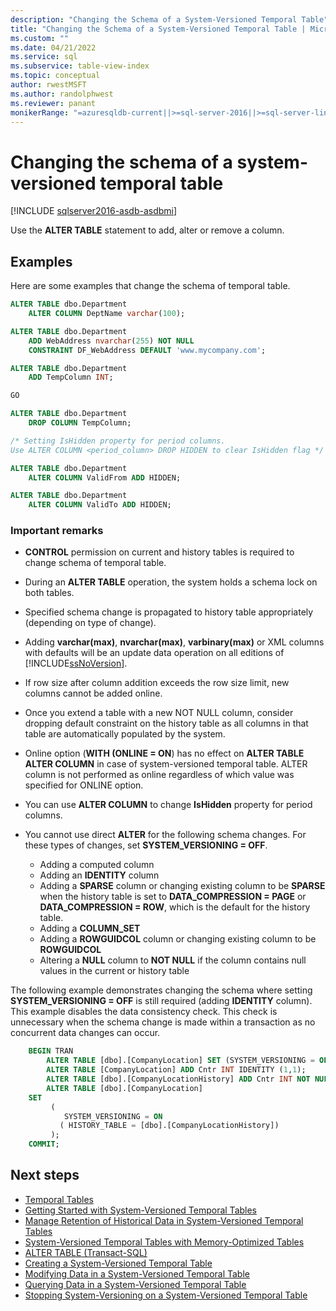 ```yaml
---
description: "Changing the Schema of a System-Versioned Temporal Table"
title: "Changing the Schema of a System-Versioned Temporal Table | Microsoft Docs"
ms.custom: ""
ms.date: 04/21/2022
ms.service: sql
ms.subservice: table-view-index
ms.topic: conceptual
author: rwestMSFT
ms.author: randolphwest
ms.reviewer: panant
monikerRange: "=azuresqldb-current||>=sql-server-2016||>=sql-server-linux-2017||=azuresqldb-mi-current"
---
```

# Changing the schema of a system-versioned temporal table

[!INCLUDE [sqlserver2016-asdb-asdbmi](../../includes/applies-to-version/sqlserver2016-asdb-asdbmi.md)]

Use the **ALTER TABLE** statement to add, alter or remove a column.

## Examples

Here are some examples that change the schema of temporal table.

```sql
ALTER TABLE dbo.Department
    ALTER COLUMN DeptName varchar(100);

ALTER TABLE dbo.Department
    ADD WebAddress nvarchar(255) NOT NULL
    CONSTRAINT DF_WebAddress DEFAULT 'www.mycompany.com';

ALTER TABLE dbo.Department
    ADD TempColumn INT;

GO

ALTER TABLE dbo.Department
    DROP COLUMN TempColumn;

/* Setting IsHidden property for period columns.
Use ALTER COLUMN <period_column> DROP HIDDEN to clear IsHidden flag */

ALTER TABLE dbo.Department
    ALTER COLUMN ValidFrom ADD HIDDEN;

ALTER TABLE dbo.Department
    ALTER COLUMN ValidTo ADD HIDDEN;
```

### Important remarks

- **CONTROL** permission on current and history tables is required to change schema of temporal table.
- During an **ALTER TABLE** operation, the system holds a schema lock on both tables.
- Specified schema change is propagated to history table appropriately (depending on type of change).
- Adding **varchar(max)**, **nvarchar(max)**, **varbinary(max)** or XML columns with defaults will be an update data operation on all editions of [!INCLUDE[ssNoVersion](../../includes/ssnoversion-md.md)].
- If row size after column addition exceeds the row size limit, new columns cannot be added online.
- Once you extend a table with a new NOT NULL column, consider dropping default constraint on the history table as all columns in that table are automatically populated by the system.
- Online option (**WITH (ONLINE = ON**) has no effect on **ALTER TABLE ALTER COLUMN** in case of system-versioned temporal table. ALTER column is not performed as online regardless of which value was specified for ONLINE option.
- You can use **ALTER COLUMN** to change **IsHidden** property for period columns.
- You cannot use direct **ALTER** for the following schema changes. For these types of changes, set **SYSTEM_VERSIONING = OFF**.

  - Adding a computed column
  - Adding an **IDENTITY** column
  - Adding a **SPARSE** column or changing existing column to be **SPARSE** when the history table is set to **DATA_COMPRESSION = PAGE** or **DATA_COMPRESSION = ROW**, which is the default for the history table.
  - Adding a **COLUMN_SET**
  - Adding a **ROWGUIDCOL** column or changing existing column to be **ROWGUIDCOL**
  - Altering a **NULL** column to **NOT NULL** if the column contains null values in the current or history table

The following example demonstrates changing the schema where setting **SYSTEM_VERSIONING = OFF** is still required (adding **IDENTITY** column). This example disables the data consistency check. This check is unnecessary when the schema change is made within a transaction as no concurrent data changes can occur.

```sql
    BEGIN TRAN
        ALTER TABLE [dbo].[CompanyLocation] SET (SYSTEM_VERSIONING = OFF);
        ALTER TABLE [CompanyLocation] ADD Cntr INT IDENTITY (1,1);
        ALTER TABLE [dbo].[CompanyLocationHistory] ADD Cntr INT NOT NULL DEFAULT 0;
        ALTER TABLE [dbo].[CompanyLocation]
    SET
         (
            SYSTEM_VERSIONING = ON
           ( HISTORY_TABLE = [dbo].[CompanyLocationHistory])
         );
    COMMIT;
```

## Next steps

- [Temporal Tables](../../relational-databases/tables/temporal-tables.md)
- [Getting Started with System-Versioned Temporal Tables](../../relational-databases/tables/getting-started-with-system-versioned-temporal-tables.md)
- [Manage Retention of Historical Data in System-Versioned Temporal Tables](../../relational-databases/tables/manage-retention-of-historical-data-in-system-versioned-temporal-tables.md)
- [System-Versioned Temporal Tables with Memory-Optimized Tables](../../relational-databases/tables/system-versioned-temporal-tables-with-memory-optimized-tables.md)
- [ALTER TABLE &#40;Transact-SQL&#41;](../../t-sql/statements/alter-table-transact-sql.md)
- [Creating a System-Versioned Temporal Table](../../relational-databases/tables/creating-a-system-versioned-temporal-table.md)
- [Modifying Data in a System-Versioned Temporal Table](../../relational-databases/tables/modifying-data-in-a-system-versioned-temporal-table.md)
- [Querying Data in a System-Versioned Temporal Table](../../relational-databases/tables/querying-data-in-a-system-versioned-temporal-table.md)
- [Stopping System-Versioning on a System-Versioned Temporal Table](../../relational-databases/tables/stopping-system-versioning-on-a-system-versioned-temporal-table.md)

